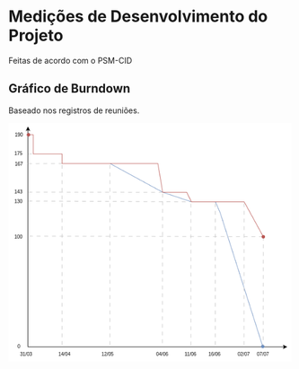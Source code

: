 # Medições de Desenvolvimento do Projeto

Feitas de acordo com o PSM-CID

## Gráfico de Burndown

Baseado nos registros de reuniões.

![](../assets/burndown.png)